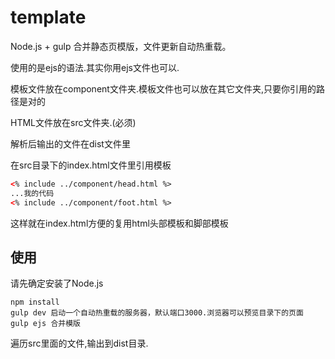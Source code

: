 # template
Node.js + gulp 合并静态页模版，文件更新自动热重载。

使用的是ejs的语法.其实你用ejs文件也可以.

模板文件放在component文件夹.模板文件也可以放在其它文件夹,只要你引用的路径是对的

HTML文件放在src文件夹.(必须)

解析后输出的文件在dist文件里

在src目录下的index.html文件里引用模板
```html
<% include ../component/head.html %>
...我的代码
<% include ../component/foot.html %>
```

这样就在index.html方便的复用html头部模板和脚部模板

## 使用
请先确定安装了Node.js
```
npm install
gulp dev 启动一个自动热重载的服务器，默认端口3000.浏览器可以预览目录下的页面
gulp ejs 合并模版
```
遍历src里面的文件,输出到dist目录.


